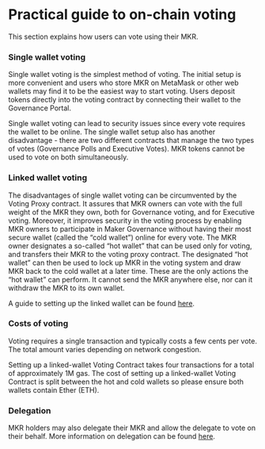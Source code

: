 # Practical guide to on-chain voting
This section explains how users can vote using their MKR. 

### Single wallet voting
Single wallet voting is the simplest method of voting. The initial setup is more convenient and users who store MKR on MetaMask or other web wallets may find it to be the easiest way to start voting. Users deposit tokens directly into the voting contract by connecting their wallet to the Governance Portal. 

Single wallet voting can lead to security issues since every vote requires the wallet to be online. The single wallet setup also has another disadvantage - there are two different contracts that manage the two types of votes (Governance Polls and Executive Votes). MKR tokens cannot be used to vote on both simultaneously. 

### Linked wallet voting
The disadvantages of single wallet voting can be circumvented by the Voting Proxy contract. It assures that MKR owners can vote with the full weight of the MKR they own, both for Governance voting, and for Executive voting. Moreover, it improves security in the voting process by enabling MKR owners to participate in Maker Governance without having their most secure wallet (called the “cold wallet”) online for every vote. The MKR owner designates a so-called “hot wallet” that can be used only for voting, and transfers their MKR to the voting proxy contract. The designated “hot wallet” can then be used to lock up MKR in the voting system and draw MKR back to the cold wallet at a later time. These are the only actions the “hot wallet” can perform. It cannot send the MKR anywhere else, nor can it withdraw the MKR to its own wallet.

A guide to setting up the linked wallet can be found [here](https://makerdao.world/en/learn/governance/voting-setup/).

### Costs of voting
Voting requires a single transaction and typically costs a few cents per vote. The total amount varies depending on network congestion.

Setting up a linked-wallet Voting Contract takes four transactions for a total of approximately 1M gas. The cost of setting up a linked-wallet Voting Contract is split between the hot and cold wallets so please ensure both wallets contain Ether (ETH).

### Delegation
MKR holders may also delegate their MKR and allow the delegate to vote on their behalf. More information on delegation can be found [here](https://pablos-buch.gitbook.io/v4nb2th2/governance/what-is-delegation).
